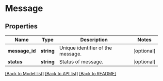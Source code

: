 # Message

## Properties
Name | Type | Description | Notes
------------ | ------------- | ------------- | -------------
**message_id** | **string** | Unique identifier of the message. | [optional] 
**status** | **string** | Status of message. | [optional] 

[[Back to Model list]](../README.md#documentation-for-models) [[Back to API list]](../README.md#documentation-for-api-endpoints) [[Back to README]](../README.md)


